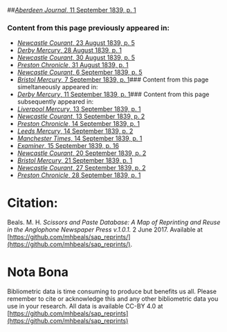 ##[*Aberdeen Journal*, 11 September 1839, p. 1](https://mhbeals.github.io/sap_html/Aberdeen-Journal/Aberdeen-Journal-11-September-1839-p-1)

### Content from this page previously appeared in:
+ [*Newcastle Courant*, 23 August 1839, p. 5](https://mhbeals.github.io/sap_html/Newcastle-Courant/Newcastle-Courant-23-August-1839-p-5)
+ [*Derby Mercury*, 28 August 1839, p. 1](https://mhbeals.github.io/sap_html/Derby-Mercury/Derby-Mercury-28-August-1839-p-1)
+ [*Newcastle Courant*, 30 August 1839, p. 5](https://mhbeals.github.io/sap_html/Newcastle-Courant/Newcastle-Courant-30-August-1839-p-5)
+ [*Preston Chronicle*, 31 August 1839, p. 1](https://mhbeals.github.io/sap_html/Preston-Chronicle/Preston-Chronicle-31-August-1839-p-1)
+ [*Newcastle Courant*, 6 September 1839, p. 5](https://mhbeals.github.io/sap_html/Newcastle-Courant/Newcastle-Courant-6-September-1839-p-5)
+ [*Bristol Mercury*, 7 September 1839, p. 1](https://mhbeals.github.io/sap_html/Bristol-Mercury/Bristol-Mercury-7-September-1839-p-1)### Content from this page simeltaneously appeared in:
+ [*Derby Mercury*, 11 September 1839, p. 1](https://mhbeals.github.io/sap_html/Derby-Mercury/Derby-Mercury-11-September-1839-p-1)### Content from this page subsequently appeared in:
+ [*Liverpool Mercury*, 13 September 1839, p. 1](https://mhbeals.github.io/sap_html/Liverpool-Mercury/Liverpool-Mercury-13-September-1839-p-1)
+ [*Newcastle Courant*, 13 September 1839, p. 2](https://mhbeals.github.io/sap_html/Newcastle-Courant/Newcastle-Courant-13-September-1839-p-2)
+ [*Preston Chronicle*, 14 September 1839, p. 1](https://mhbeals.github.io/sap_html/Preston-Chronicle/Preston-Chronicle-14-September-1839-p-1)
+ [*Leeds Mercury*, 14 September 1839, p. 2](https://mhbeals.github.io/sap_html/Leeds-Mercury/Leeds-Mercury-14-September-1839-p-2)
+ [*Manchester Times*, 14 September 1839, p. 1](https://mhbeals.github.io/sap_html/Manchester-Times/Manchester-Times-14-September-1839-p-1)
+ [*Examiner*, 15 September 1839, p. 16](https://mhbeals.github.io/sap_html/Examiner/Examiner-15-September-1839-p-16)
+ [*Newcastle Courant*, 20 September 1839, p. 2](https://mhbeals.github.io/sap_html/Newcastle-Courant/Newcastle-Courant-20-September-1839-p-2)
+ [*Bristol Mercury*, 21 September 1839, p. 1](https://mhbeals.github.io/sap_html/Bristol-Mercury/Bristol-Mercury-21-September-1839-p-1)
+ [*Newcastle Courant*, 27 September 1839, p. 2](https://mhbeals.github.io/sap_html/Newcastle-Courant/Newcastle-Courant-27-September-1839-p-2)
+ [*Preston Chronicle*, 28 September 1839, p. 1](https://mhbeals.github.io/sap_html/Preston-Chronicle/Preston-Chronicle-28-September-1839-p-1)
                    
# Citation: 

Beals. M. H. *Scissors and Paste Database: A Map of Reprinting and Reuse in the Anglophone Newspaper Press v.1.0.1.* 2 June 2017. Available at [https://github.com/mhbeals/sap_reprints/](https://github.com/mhbeals/sap_reprints/). 
                    
# Nota Bona

Bibliometric data is time consuming to produce but benefits us all. Please remember to cite or acknowledge this and any other bibliometric data you use in your research. All data is available CC-BY 4.0 at [https://github.com/mhbeals/sap_reprints](https://github.com/mhbeals/sap_reprints)
